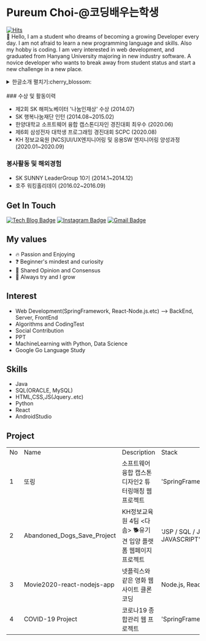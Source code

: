 # Pureum Choi-@코딩배우는학생
[![Hits](https://hits.seeyoufarm.com/api/count/incr/badge.svg?url=https%3A%2F%2Fgithub.com%2Fzzsza)](https://hits.seeyoufarm.com) <br>
👋 Hello, I am a student who dreams of becoming a growing Developer every day.
I am not afraid to learn a new programming language and skills. Also my hobby is coding. I am very interested in web development, and graduated from Hanyang University majoring in new industry software. A novice developer who wants to break away from student status and start a new challenge in a new place.
<details>
<summary>한글소개 펼치기:cherry_blossom:</summary>
<div>
 <br>
👋 만나뵙게 되어 반갑습니다. 신입 웹개발자를 꿈꾸는 코딩배우는 학생 최푸름입니다. <br>
한양대학교에서 신산업 소프트웨어를 전공했으며 쉬는 날에도 코딩을 할 만큼 코딩에 대한 열정을 가지고 있습니다. 새로운 언어를 배우고 도전하는 것에 흥미를 느끼며 즐기는 편입니다.(요즘에는 알고리즘과 리눅스를 공부합니다) <br>
가장 좋아하는 언어는 Java이며 관심있는 분야는 웹 서버 개발입니다. 이유는 다른 프로그램에 비해, 많은 기능을 제공하는 웹이라는 플랫폼을 통해 내가 만든 프로그램이 다양한 기능과 서비스를 제공할 수 있기 때문입니다. <br> 현재 KH정보교육원에서 웹개발자 양성과정을 이수중에 있으며, SpringFramework와 관련된 여러 프로젝트 진행중에 있습니다. 가장 인상깊었던 프로젝트로는 학교의 또래튜터링 시스템 개선 프로그램이 있습니다. 대학내의 불편한 시스템을 개선하고자 웹사이트내 또래튜터링 매칭시스템을 추가했던 프로젝트였습니다. 이 프로젝트를 진행하면서 처음으로 '협업'을 하며 code-review와 clean-code에 대해 인지하고, 단순히 아이디어나 실행되는 모습이 중요한 것이 아니라 프로그램의 안정성과 재사용성등에 대해서도 다시 한번 생각해보는 계기가 되었습니다.
 <br>
저는 기술적 측면외에도 사회공헌이나 노블리스오블리제등에 대한 고찰과 관심이 많습니다. 때문에 이와관련된 대외활동이나 봉사, 인턴경력 또한 가지고 있습니다. 생각하는 개발자로써 궁극적으로 사회에 공헌할 수 있는 프로그램을 만드는 것이 하나의 작은 꿈입니다.
</div>
</details>
<br>
### 수상 및 활동이력
 <ul>
  <li>제2회 SK 해피노베이터 '나눔인재상' 수상 (2014.07)</li>
  <li>SK 행복나눔재단 인턴 (2014.08~2015.02)</li>
  <li>한양대학교 소프트웨어 융합 캡스톤디자인 경진대회 최우수 (2020.06)</li>
  <li>제6회 삼성전자 대학생 프로그래밍 경진대회 SCPC (2020.08)</li>
  <li>KH 정보교육원 [NCS]UI/UX엔지니어링 및 응용SW 엔지니어링 양성과정 (2020.01~2020.09)</li>
 </ul>
 
 ### 봉사활동 및 해외경험
 
<ul>
 <li>SK SUNNY LeaderGroup 10기 (2014.1~2014.12)</li>
 <li>호주 워킹홀리데이 (2016.02~2016.09)</li>
</ul>


## Get In Touch
<div align=left>
 
[![Tech Blog Badge](http://img.shields.io/badge/-Tech%20blog-black?style=flat-square&logo=github&link=https://blue-boy.tistory.com/)](https://blue-boy.tistory.com/) 
[![Instagram Badge](https://img.shields.io/badge/-Instagram-dd2a7b?style=flat-square&logo=instagram&logoColor=white&link=https://www.instagram.com/pu_rumm/)](https://www.instagram.com/data.scientist/) 
[![Gmail Badge](https://img.shields.io/badge/-Gmail-d14836?style=flat-square&logo=Gmail&logoColor=white&link=mailto:pooreumsunny@gmail.com)](mailto:pooreumsunny@gmail.com)

</div>

## My values
  - :fire: Passion and Enjoying
  - :question: Beginner's mindest and curiosity
  - :speech_balloon: Shared Opinion and Consensus
  - :rocket: Always try and I grow

## Interest
- Web Development(SpringFramework, React-Node.js.etc)
  --> BackEnd, Server, FrontEnd
- Algorithms and CodingTest
- Social Contribution
- PPT
- MachineLearning with Python, Data Science
- Google Go Language Study


## Skills
- Java
- SQL(ORACLE, MySQL)
- HTML,CSS,JS(Jquery..etc)
- Python
- React
- AndroidStudio

## Project
 <table>
    <tr>
      <td>No</td>
      <td>Name</td>
      <td>Description</td>
      <td>Stack</td>
  </tr>
  <tr>
    <td>1</td>
    <td>또링</td>
    <td>소프트웨어 융합 캡스톤디자인2 튜터링매칭 웹 프로젝트</td>
    <td>'SpringFramework','Tomcat9.0','Java','ORACLE','HTML,CSS,Javascript'</td>
  </tr>
  <tr>
    <td>2</td>
    <td>Abandoned_Dogs_Save_Project</td>
    <td>KH정보교육원 4팀 <다솜> 🐕유기견 입양 플랫폼 웹페이지 프로젝트</td>
    <td>'JSP / SQL / JSTL / JAVA / AJAX / JQUERY / HTML/CSS / JAVASCRIPT','Tomcat9.0','Java','ORACLE','HTML,CSS,Javascript'</td>
  </tr>
  <tr>
    <td>3</td>
    <td>Movie2020-react-nodejs-app</td>
    <td>넷플릭스와 같은 영화 웹사이트 클론코딩</td>
    <td>Node.js, React, HTML/CSS </td>
  </tr> 
   <tr>
    <td>4</td>
    <td>COVID-19 Project</td>
    <td>코로나19 종합관리 웹 프로젝트</td>
    <td>'SpringFramework','Tomcat9.0','Java','ORACLE','HTML,CSS,Javascript',AWS</td>
  </tr>
  </table>

<!--
**choipureum/choipureum** is a ✨ _special_ ✨ repository because its `README.md` (this file) appears on your GitHub profile.

Here are some ideas to get you started:

- 🔭 I’m currently working on ...
- 🌱 I’m currently learning ...
- 👯 I’m looking to collaborate on ...
- 🤔 I’m looking for help with ...
- 💬 Ask me about ...
- 📫 How to reach me: ...
- 😄 Pronouns: ...
- ⚡ Fun fact: ...
-->
